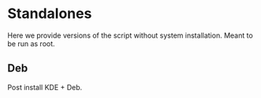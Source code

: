 # Standalones

Here we provide versions of the script without system installation. Meant to be run as root. 

## Deb 
Post install KDE + Deb.
